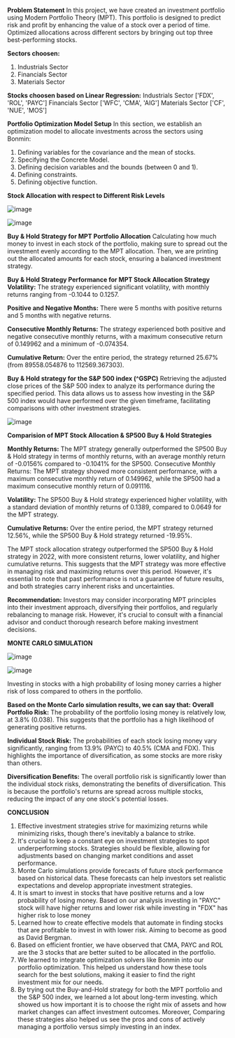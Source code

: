 **Problem Statement**
In this project, we have created an investment portfolio using Modern Portfolio Theory (MPT). This portfolio is designed to predict risk and profit by enhancing the value of a stock over a period of time.
Optimized allocations across different sectors by bringing out top three best-performing stocks.

**Sectors choosen:**
1. Industrials Sector
2. Financials Sector
3. Materials Sector
   
**Stocks choosen based on Linear Regression:**
Industrials Sector ['FDX', 'ROL', 'PAYC']
Financials Sector ['WFC', 'CMA', 'AIG']
Materials Sector ['CF', 'NUE', 'MOS']

**Portfolio Optimization Model Setup**
In this section, we establish an optimization model to allocate investments across the sectors using Bonmin:

1. Defining variables for the covariance and the mean of stocks.
2. Specifying the Concrete Model.
3. Defining decision variables and the bounds (between 0 and 1).
4. Defining constraints.
5. Defining objective function.

**Stock Allocation with respect to Different Risk Levels**

![image](https://github.com/sowmya-pallempati/Investment-portfolio-optimization-using-MPT-/assets/112984551/0280cba9-6d24-4381-8ec5-5d9393dccb99)

![image](https://github.com/sowmya-pallempati/Investment-portfolio-optimization-using-MPT-/assets/112984551/536077de-211d-4f87-9de7-0bf2400373d2)

**Buy & Hold Strategy for MPT Portfolio Allocation**
Calculating how much money to invest in each stock of the portfolio, making sure to spread out the investment evenly according to the MPT allocation.
Then, we are printing out the allocated amounts for each stock, ensuring a balanced investment strategy.

**Buy & Hold Strategy Performance for MPT Stock Allocation Strategy**
**Volatility:** The strategy experienced significant volatility, with monthly returns ranging from -0.1044 to 0.1257.

**Positive and Negative Months:** There were 5 months with positive returns and 5 months with negative returns.

**Consecutive Monthly Returns:** The strategy experienced both positive and negative consecutive monthly returns, with a maximum consecutive return of 0.149962 and a minimum of -0.074354.

**Cumulative Return:** Over the entire period, the strategy returned 25.67% (from 89558.054876 to 112569.367303).

**Buy & Hold strategy for the S&P 500 index (^GSPC)**
Retrieving the adjusted close prices of the S&P 500 index to analyze its performance during the specified period.
This data allows us to assess how investing in the S&P 500 index would have performed over the given timeframe, facilitating comparisons with other investment strategies.

![image](https://github.com/sowmya-pallempati/Investment-portfolio-optimization-using-MPT-/assets/112984551/4c80ed12-51d6-4168-9163-498c984af687)

**Comparision of MPT Stock Allocation & SP500 Buy & Hold Strategies**

**Monthly Returns:** The MPT strategy generally outperformed the SP500 Buy & Hold strategy in terms of monthly returns, with an average monthly return of -0.0156% compared to -0.1041% for the SP500.
Consecutive Monthly Returns: The MPT strategy showed more consistent performance, with a maximum consecutive monthly return of 0.149962, while the SP500 had a maximum consecutive monthly return of 0.091116.

**Volatility:** The SP500 Buy & Hold strategy experienced higher volatility, with a standard deviation of monthly returns of 0.1389, compared to 0.0649 for the MPT strategy.

**Cumulative Returns:** Over the entire period, the MPT strategy returned 12.56%, while the SP500 Buy & Hold strategy returned -19.95%.

The MPT stock allocation strategy outperformed the SP500 Buy & Hold strategy in 2022, with more consistent returns, lower volatility, and higher cumulative returns. 
This suggests that the MPT strategy was more effective in managing risk and maximizing returns over this period. However, it's essential to note that past performance is not a guarantee of future results, and both strategies carry inherent risks and uncertainties.

**Recommendation:** Investors may consider incorporating MPT principles into their investment approach, diversifying their portfolios, and regularly rebalancing to manage risk. 
However, it's crucial to consult with a financial advisor and conduct thorough research before making investment decisions.

**MONTE CARLO SIMULATION**

![image](https://github.com/sowmya-pallempati/Investment-portfolio-optimization-using-MPT-/assets/112984551/8762dd16-f038-4be4-abaf-4b23434b6dde)

![image](https://github.com/sowmya-pallempati/Investment-portfolio-optimization-using-MPT-/assets/112984551/802a3b12-3472-46b1-b249-cdef232a3abb)

Investing in stocks with a high probability of losing money carries a higher risk of loss compared to others in the portfolio.

**Based on the Monte Carlo simulation results, we can say that:**
**Overall Portfolio Risk:** The probability of the portfolio losing money is relatively low, at 3.8% (0.038). 
This suggests that the portfolio has a high likelihood of generating positive returns.

**Individual Stock Risk:** The probabilities of each stock losing money vary significantly, ranging from 13.9% (PAYC) to 40.5% (CMA and FDX). This highlights the importance of diversification, as some stocks are more risky than others.

**Diversification Benefits:** The overall portfolio risk is significantly lower than the individual stock risks, demonstrating the benefits of diversification. This is because the portfolio's returns are spread across multiple stocks, reducing the impact of any one stock's potential losses.

**CONCLUSION**
1. Effective investment strategies strive for maximizing returns while minimizing risks, though there's inevitably a balance to strike.
2. It's crucial to keep a constant eye on investment strategies to spot underperforming stocks. Strategies should be flexible, allowing for adjustments based on changing market conditions and asset performance.
3. Monte Carlo simulations provide forecasts of future stock performance based on historical data. These forecasts can help investors set realistic expectations and develop appropriate investment strategies.
4. It is smart to invest in stocks that have positive returns and a low probability of losing money. Based on our analysis investing in "PAYC" stock will have higher returns and lower risk while investing in "FDX" has higher risk to lose money
5. Learned how to create effective models that automate in finding stocks that are profitable to invest in with lower risk. Aiming to become as good as David Bergman.
6. Based on efficient frontier, we have observed that CMA, PAYC and ROL are the 3 stocks that are better suited to be allocated in the portfolio.
7. We learned to integrate optimization solvers like Bonmin into our portfolio optimization. This helped us understand how these tools search for the best solutions, making it easier to find the right investment mix for our needs.
8. By trying out the Buy-and-Hold strategy for both the MPT portfolio and the S&P 500 index, we learned a lot about long-term investing. which showed us how important it is to choose the right mix of assets and how market changes can affect investment outcomes. Moreover, Comparing these strategies also helped us see the pros and cons of actively managing a portfolio versus simply investing in an index.




   
